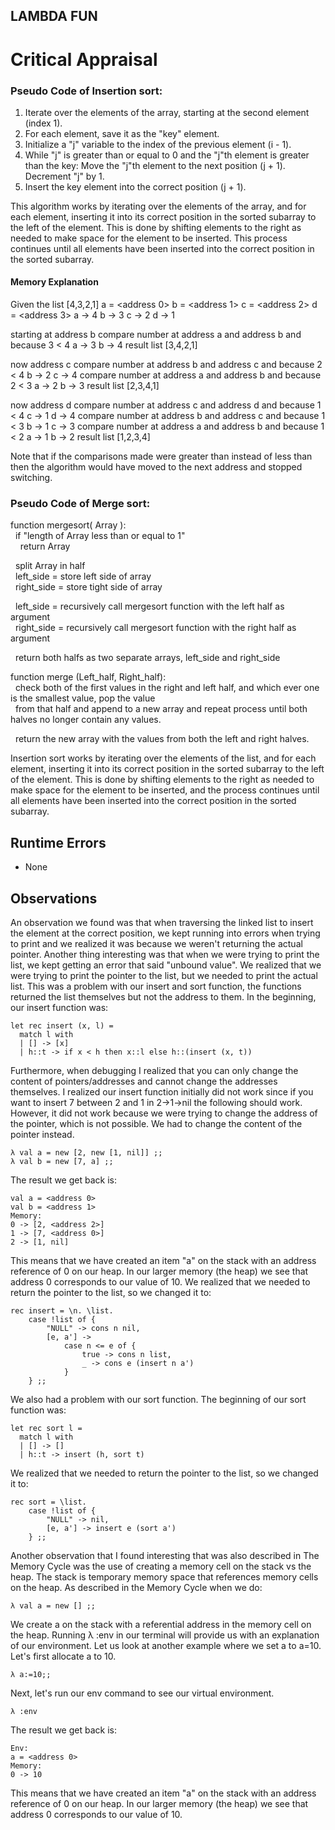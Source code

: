 ## LAMBDA FUN

# Critical Appraisal
### Pseudo Code of Insertion sort:

1. Iterate over the elements of the array, starting at the second element (index 1).
2. For each element, save it as the "key" element.
3. Initialize a "j" variable to the index of the previous element (i - 1).
4. While "j" is greater than or equal to 0 and the "j"th element is greater than the key:
      Move the "j"th element to the next position (j + 1).
      Decrement "j" by 1.
5. Insert the key element into the correct position (j + 1).

This algorithm works by iterating over the elements of the array, and for each element, inserting it into its correct position in the sorted subarray to the left of the element. This is done by shifting elements to the right as needed to make space for the element to be inserted. This process continues until all elements have been inserted into the correct position in the sorted subarray.
#### Memory Explanation
Given the list [4,3,2,1]
a = <address 0>
b = <address 1>
c = <address 2>
d = <address 3>
a -> 4
b -> 3
c -> 2
d -> 1

starting at address b
compare number at address a and address b and because 3 < 4
a -> 3
b -> 4
result list [3,4,2,1]

now address c
compare number at address b and address c and because 2 < 4
b -> 2
c -> 4
compare number at address a and address b and because 2 < 3
a -> 2
b -> 3
result list [2,3,4,1]

now address d
compare number at address c and address d and because 1 < 4
c -> 1
d -> 4
compare number at address b and address c and because 1 < 3
b -> 1
c -> 3
compare number at address a and address b and because 1 < 2
a -> 1
b -> 2
result list [1,2,3,4]

Note that if the comparisons made were greater than instead of less than then the algorithm would have moved to the next address and stopped switching.

### Pseudo Code of Merge sort:  
function mergesort( Array ):  
&nbsp;&nbsp;if "length of Array less than or equal to 1"  
&nbsp;&nbsp;&nbsp;&nbsp;return Array  
    
&nbsp;&nbsp;split Array in half  
&nbsp;&nbsp;left_side = store left side of array  
&nbsp;&nbsp;right_side = store tight side of array  
  
&nbsp;&nbsp;left_side = recursively call mergesort function with the left half as argument  
&nbsp;&nbsp;right_side = recursively call mergesort function with the right half as argument  
  
&nbsp;&nbsp;return both halfs as two separate arrays, left_side and right_side  

function merge (Left_half, Right_half):  
&nbsp;&nbsp;check both of the first values in the right and left half, and which ever one is the smallest value, pop the value   
&nbsp;&nbsp;from that half and append to a new array and repeat process until both halves no longer contain any values.  

&nbsp;&nbsp;return the new array with the values from both the left and right halves.  

Insertion sort works by iterating over the elements of the list, and for each element, inserting it into its correct position in the sorted subarray to the left of the element.
This is done by shifting elements to the right as needed to make space for the element to be inserted, and the process continues until all elements have been inserted into the correct position in the sorted subarray.

## Runtime Errors
* None

## Observations
An observation we found was that when traversing the linked list to insert the element at the correct position, we kept running into errors when trying to print and we realized it was because we weren't returning the actual pointer. Another thing interesting was that when we were trying to print the list, we kept getting an error that said "unbound value". We realized that we were trying to print the pointer to the list, but we needed to print the actual list. This was a problem with our insert and sort function, the functions returned the list themselves but not the address to them. In the beginning, our insert function was:
```
let rec insert (x, l) = 
  match l with
  | [] -> [x]
  | h::t -> if x < h then x::l else h::(insert (x, t))
```
Furthermore, when debugging I realized that you can only change the content of pointers/addresses and cannot change the addresses themselves. I realized our insert function initially did not work since if you want to insert 7 between 2 and 1 in 2->1->nil the following should work. However, it did not work because we were trying to change the address of the pointer, which is not possible. We had to change the content of the pointer instead. 
```
λ val a = new [2, new [1, nil]] ;;
λ val b = new [7, a] ;;
```
The result we get back is:
```
val a = <address 0>
val b = <address 1>
Memory:
0 -> [2, <address 2>]
1 -> [7, <address 0>]
2 -> [1, nil]
```
This means that we have created an item "a" on the stack with an address reference of 0 on our heap. In our larger memory (the heap) we see that address 0 corresponds to our value of 10. We realized that we needed to return the pointer to the list, so we changed it to:
```
rec insert = \n. \list.
    case !list of {
        "NULL" -> cons n nil,
        [e, a'] ->
            case n <= e of {
                true -> cons n list,
                _ -> cons e (insert n a')
            }
    } ;;
```
We also had a problem with our sort function. The beginning of our sort function was:
```
let rec sort l = 
  match l with
  | [] -> []
  | h::t -> insert (h, sort t)
```
We realized that we needed to return the pointer to the list, so we changed it to:
```
rec sort = \list.
    case !list of {
        "NULL" -> nil,
        [e, a'] -> insert e (sort a')
    } ;;
```
Another observation that I found interesting that was also described in The Memory Cycle was the use of creating a memory cell on the stack vs the heap. The stack is temporary memory space that references memory cells on the heap. As described in the Memory Cycle when we do:
```
λ val a = new [] ;;
```
We create a on the stack with a referential address in the memory cell on the heap. Running λ :env in our terminal will provide us with an explanation of our environment. Let us look at another example where we set a to a=10. Let's first allocate a to 10.
```
λ a:=10;;
```
Next, let's run our env command to see our virtual environment.
```
λ :env
```
The result we get back is:
```
Env:
a = <address 0>
Memory:
0 -> 10
```
This means that we have created an item "a" on the stack with an address reference of 0 on our heap. In our larger memory (the heap) we see that address 0 corresponds to our value of 10.

